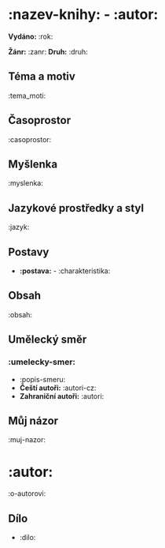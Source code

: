 # :nazev-knihy: - :autor:

**Vydáno:** :rok:

**Žánr:** :zanr: **Druh:** :druh:

## Téma a motiv

:tema_moti:

## Časoprostor

:casoprostor:

## Myšlenka

:myslenka:

## Jazykové prostředky a styl

:jazyk:

## Postavy

- **:postava:** - :charakteristika:


## Obsah

:obsah:


## Umělecký směr

### :umelecky-smer:

- :popis-smeru:
- **Čeští autoři:** :autori-cz:
- **Zahraniční autoři:** :autori:

## Můj názor

:muj-nazor:


# :autor:

:o-autorovi:

## Dílo

- :dilo: